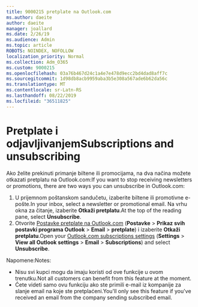 ```yaml
---
title: 9000215 pretplate na Outlook.com
ms.author: daeite
author: daeite
manager: joallard
ms.date: 2/26/19
ms.audience: Admin
ms.topic: article
ROBOTS: NOINDEX, NOFOLLOW
localization_priority: Normal
ms.collection: Adm_O365
ms.custom: 9000215
ms.openlocfilehash: 03a76b467d24c1a4e7e478d9ecc2bd4dad8aff7c
ms.sourcegitcommit: 1d98db8acb9959aba3b5e308a567ade6b62da56c
ms.translationtype: MT
ms.contentlocale: sr-Latn-RS
ms.lasthandoff: 08/22/2019
ms.locfileid: "36511825"
---
```

# <a name="subscriptions-and-unsubscribing"></a><span data-ttu-id="30872-102">Pretplate i odjavljivanjem</span><span class="sxs-lookup"><span data-stu-id="30872-102">Subscriptions and unsubscribing</span></span>

<span data-ttu-id="30872-103">Ako želite prekinuti primanje biltene ili promocijama, na dva načina možete otkazati pretplatu na Outlook.com:</span><span class="sxs-lookup"><span data-stu-id="30872-103">If you want to stop receiving newsletters or promotions, there are two ways you can unsubscribe in Outlook.com:</span></span>

1. <span data-ttu-id="30872-104">U prijemnom poštanskom sandučetu, izaberite biltene ili promotivne e-pošte.</span><span class="sxs-lookup"><span data-stu-id="30872-104">In your inbox, select a newsletter or promotional email.</span></span> <span data-ttu-id="30872-105">Na vrhu okna za čitanje, izaberite **Otkaži pretplatu**.</span><span class="sxs-lookup"><span data-stu-id="30872-105">At the top of the reading pane, select **Unsubscribe**.</span></span>
2. <span data-ttu-id="30872-106">Otvorite [Postavke pretplate na Outlook.com](https://outlook.live.com/mail/options/mail/brandsSubscriptions) (**Postavke** > **Prikaz svih postavki programa Outlook** > **Email** > **pretplate**) i izaberite **Otkaži pretplatu**.</span><span class="sxs-lookup"><span data-stu-id="30872-106">Open your [Outlook.com subscriptions settings](https://outlook.live.com/mail/options/mail/brandsSubscriptions) (**Settings** > **View all Outlook settings** > **Email** > **Subscriptions**) and select **Unsubscribe**.</span></span>

<span data-ttu-id="30872-107">Napomene:</span><span class="sxs-lookup"><span data-stu-id="30872-107">Notes:</span></span>

- <span data-ttu-id="30872-108">Nisu svi kupci mogu da imaju koristi od ove funkcije u ovom trenutku.</span><span class="sxs-lookup"><span data-stu-id="30872-108">Not all customers can benefit from this feature at the moment.</span></span>
- <span data-ttu-id="30872-109">Ćete videti samo ovu funkciju ako ste primili e-mail iz kompanije za slanje email na koje ste pretplaćeni.</span><span class="sxs-lookup"><span data-stu-id="30872-109">You'll only see this feature if you've received an email from the company sending subscribed email.</span></span>